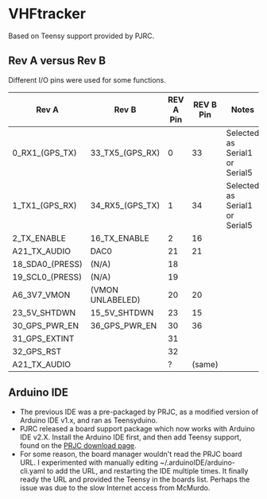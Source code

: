 # VHFtracker

Based on Teensy support provided by PJRC.
## Rev A versus Rev B

Different I/O pins were used for some functions.

| Rev A          | Rev B           |REV A Pin|REV B Pin| Notes |
|----------------|-----------------|---------|---------|-------|
| 0_RX1_(GPS_TX) | 33_TX5_(GPS_RX) |     0   |    33   | Selected as Serial1 or Serial5 |
| 1_TX1_(GPS_RX) | 34_RX5_(GPS_TX) |     1   |    34   | Selected as Serial1 or Serial5 |
| 2_TX_ENABLE    | 16_TX_ENABLE    |     2   |    16   |       |
| A21_TX_AUDIO   | DAC0            |    21   |    21   |       |
| 18_SDA0_(PRESS)| (N/A)           |    18   |         |       |
| 19_SCL0_(PRESS)| (N/A)           |    19   |         |       |
| A6_3V7_VMON    |(VMON UNLABELED) |    20   |     20  |       |
| 23_5V_SHTDWN   | 15_5V_SHTDWN    |    23   |     15  |       |
| 30_GPS_PWR_EN  | 36_GPS_PWR_EN   |    30   |    36   |       |
| 31_GPS_EXTINT  |                 |    31   |         |       |
| 32_GPS_RST     |                 |    32   |         |       |
| A21_TX_AUDIO   |                 |     ?   |  (same) |       |

## Arduino IDE

- The previous IDE was a pre-packaged by PRJC, as a modified version of Arduino IDE v1.x, 
  and ran as Teensyduino.
- PJRC released a board support package which now works with Arduino IDE v2.X. Install the
  Arduino IDE first, and then add Teensy support, found on 
  the [PRJC download page](https://www.pjrc.com/teensy/td_download.html).
- For some reason, the board manager wouldn't read the PRJC board URL. I experimented with
  manually editing ~/.arduinoIDE/arduino-cli.yaml to add the URL, and restarting the 
  IDE multiple times. It finally ready the URL and provided the Teensy in the boards list.
  Perhaps the issue was due to the slow Internet access from McMurdo.


